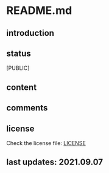 
# README.md

## introduction

## status

[PUBLIC]

## content

## comments

## license

Check the license file: [LICENSE](./LICENSE)

## last updates: 2021.09.07
